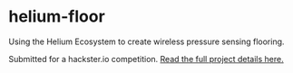 # helium-floor
Using the Helium Ecosystem to create wireless pressure sensing flooring.

Submitted for a hackster.io competition. [Read the full project details here.](https://www.hackster.io/syuan100/foot-traffic-analysis-using-pressure-sensors-aa13c3)
